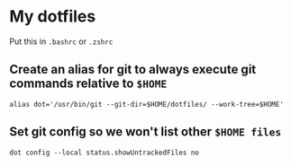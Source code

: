 # My dotfiles

Put this in `.bashrc` or `.zshrc`

## Create an alias for git to always execute git commands relative to `$HOME`
```
alias dot='/usr/bin/git --git-dir=$HOME/dotfiles/ --work-tree=$HOME'
```

## Set git config so we won't list other `$HOME files`
```
dot config --local status.showUntrackedFiles no
```

